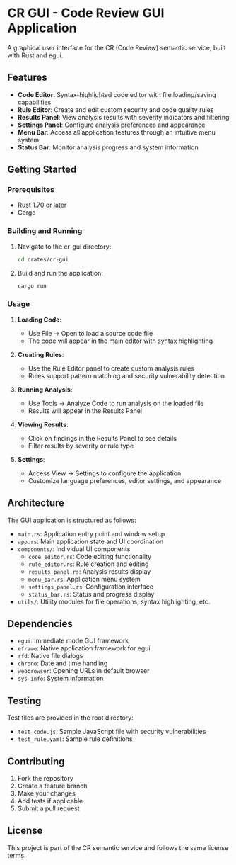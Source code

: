 # CR GUI - Code Review GUI Application

A graphical user interface for the CR (Code Review) semantic service, built with Rust and egui.

## Features

- **Code Editor**: Syntax-highlighted code editor with file loading/saving capabilities
- **Rule Editor**: Create and edit custom security and code quality rules
- **Results Panel**: View analysis results with severity indicators and filtering
- **Settings Panel**: Configure analysis preferences and appearance
- **Menu Bar**: Access all application features through an intuitive menu system
- **Status Bar**: Monitor analysis progress and system information

## Getting Started

### Prerequisites

- Rust 1.70 or later
- Cargo

### Building and Running

1. Navigate to the cr-gui directory:
   ```bash
   cd crates/cr-gui
   ```

2. Build and run the application:
   ```bash
   cargo run
   ```

### Usage

1. **Loading Code**: 
   - Use File → Open to load a source code file
   - The code will appear in the main editor with syntax highlighting

2. **Creating Rules**:
   - Use the Rule Editor panel to create custom analysis rules
   - Rules support pattern matching and security vulnerability detection

3. **Running Analysis**:
   - Use Tools → Analyze Code to run analysis on the loaded file
   - Results will appear in the Results Panel

4. **Viewing Results**:
   - Click on findings in the Results Panel to see details
   - Filter results by severity or rule type

5. **Settings**:
   - Access View → Settings to configure the application
   - Customize language preferences, editor settings, and appearance

## Architecture

The GUI application is structured as follows:

- `main.rs`: Application entry point and window setup
- `app.rs`: Main application state and UI coordination
- `components/`: Individual UI components
  - `code_editor.rs`: Code editing functionality
  - `rule_editor.rs`: Rule creation and editing
  - `results_panel.rs`: Analysis results display
  - `menu_bar.rs`: Application menu system
  - `settings_panel.rs`: Configuration interface
  - `status_bar.rs`: Status and progress display
- `utils/`: Utility modules for file operations, syntax highlighting, etc.

## Dependencies

- `egui`: Immediate mode GUI framework
- `eframe`: Native application framework for egui
- `rfd`: Native file dialogs
- `chrono`: Date and time handling
- `webbrowser`: Opening URLs in default browser
- `sys-info`: System information

## Testing

Test files are provided in the root directory:
- `test_code.js`: Sample JavaScript file with security vulnerabilities
- `test_rule.yaml`: Sample rule definitions

## Contributing

1. Fork the repository
2. Create a feature branch
3. Make your changes
4. Add tests if applicable
5. Submit a pull request

## License

This project is part of the CR semantic service and follows the same license terms.

